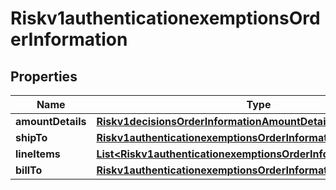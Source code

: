
# Riskv1authenticationexemptionsOrderInformation

## Properties
Name | Type | Description | Notes
------------ | ------------- | ------------- | -------------
**amountDetails** | [**Riskv1decisionsOrderInformationAmountDetails**](Riskv1decisionsOrderInformationAmountDetails.md) |  |  [optional]
**shipTo** | [**Riskv1authenticationexemptionsOrderInformationShipTo**](Riskv1authenticationexemptionsOrderInformationShipTo.md) |  |  [optional]
**lineItems** | [**List&lt;Riskv1authenticationexemptionsOrderInformationLineItems&gt;**](Riskv1authenticationexemptionsOrderInformationLineItems.md) |  |  [optional]
**billTo** | [**Riskv1authenticationexemptionsOrderInformationBillTo**](Riskv1authenticationexemptionsOrderInformationBillTo.md) |  |  [optional]




